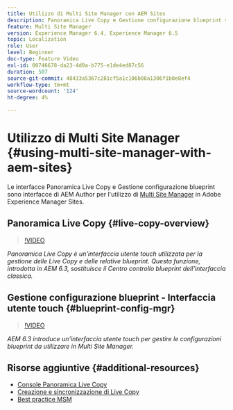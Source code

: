```yaml
---
title: Utilizzo di Multi Site Manager con AEM Sites
description: Panoramica Live Copy e Gestione configurazione blueprint sono interfacce abilitate per l’interfaccia touch per l’utilizzo di Multi Site Manager.
feature: Multi Site Manager
version: Experience Manager 6.4, Experience Manager 6.5
topic: Localization
role: User
level: Beginner
doc-type: Feature Video
exl-id: 00746678-da23-4d0a-b775-e1de4ed87c56
duration: 507
source-git-commit: 48433a5367c281cf5a1c106b08a1306f1b0e8ef4
workflow-type: tm+mt
source-wordcount: '124'
ht-degree: 4%

---
```


# Utilizzo di Multi Site Manager {#using-multi-site-manager-with-aem-sites}

Le interfacce Panoramica Live Copy e Gestione configurazione blueprint sono interfacce di AEM Author per l&#39;utilizzo di [Multi Site Manager](https://experienceleague.adobe.com/docs/experience-manager-cloud-service/content/sites/administering/reusing-content/msm-and-translation.html?lang=it) in Adobe Experience Manager Sites.

## Panoramica Live Copy {#live-copy-overview}

>[!VIDEO](https://video.tv.adobe.com/v/17054?quality=12&learn=on)

*Panoramica Live Copy è un&#39;interfaccia utente touch utilizzata per la gestione delle Live Copy e delle relative blueprint. Questa funzione, introdotta in AEM 6.3, sostituisce il Centro controllo blueprint dell&#39;interfaccia classica.*

## Gestione configurazione blueprint - Interfaccia utente touch {#blueprint-config-mgr}

>[!VIDEO](https://video.tv.adobe.com/v/17056?quality=12&learn=on)

*AEM 6.3 introduce un&#39;interfaccia utente touch per gestire le configurazioni blueprint da utilizzare in Multi Site Manager.*

## Risorse aggiuntive {#additional-resources}

* [Console Panoramica Live Copy](https://helpx.adobe.com/experience-manager/6-5/sites/administering/using/msm-livecopy-overview.html)
* [Creazione e sincronizzazione di Live Copy](https://helpx.adobe.com/experience-manager/6-5/sites/administering/using/msm-livecopy.html)
* [Best practice MSM](https://helpx.adobe.com/experience-manager/6-5/sites/administering/using/msm-best-practices.html)

